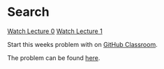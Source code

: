 # Search

[Watch Lecture 0](https://cs50.harvard.edu/web/2020/weeks/0/)
[Watch Lecture 1](https://cs50.harvard.edu/web/2020/weeks/1/)

Start this weeks problem with on [GitHub Classroom](https://classroom.github.com/a/52tE--l).

The problem can be found [here](https://cs50.harvard.edu/web/2020/projects/0/search/).